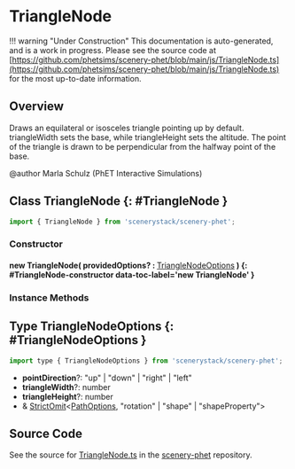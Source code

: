 # TriangleNode

!!! warning "Under Construction"
    This documentation is auto-generated, and is a work in progress. Please see the source code at
    [https://github.com/phetsims/scenery-phet/blob/main/js/TriangleNode.ts](https://github.com/phetsims/scenery-phet/blob/main/js/TriangleNode.ts) for the most up-to-date information.

## Overview

Draws an equilateral or isosceles triangle pointing up by default.
triangleWidth sets the base, while triangleHeight sets the altitude.
The point of the triangle is drawn to be perpendicular from the halfway point of the base.

@author Marla Schulz (PhET Interactive Simulations)

## Class TriangleNode {: #TriangleNode }


```js
import { TriangleNode } from 'scenerystack/scenery-phet';
```
### Constructor

#### new TriangleNode( providedOptions? : <span style="font-weight: 400;">[TriangleNodeOptions](../scenery-phet/TriangleNode.md#TriangleNodeOptions)</span> ) {: #TriangleNode-constructor data-toc-label='new TriangleNode' }

### Instance Methods





## Type TriangleNodeOptions {: #TriangleNodeOptions }


```js
import type { TriangleNodeOptions } from 'scenerystack/scenery-phet';
```


- **pointDirection**?: "up" | "down" | "right" | "left"
- **triangleWidth**?: <span style="color: hsla(calc(var(--md-hue) + 180deg),80%,40%,1);">number</span>
- **triangleHeight**?: <span style="color: hsla(calc(var(--md-hue) + 180deg),80%,40%,1);">number</span>
- &amp; [StrictOmit](../phet-core/StrictOmit.md)&lt;[PathOptions](../scenery/Path.md#PathOptions), "rotation" | "shape" | "shapeProperty"&gt;




## Source Code

See the source for [TriangleNode.ts](https://github.com/phetsims/scenery-phet/blob/main/js/TriangleNode.ts) in the [scenery-phet](https://github.com/phetsims/scenery-phet) repository.
